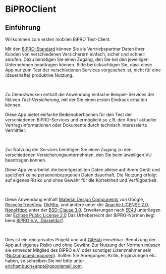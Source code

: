 # BiPROClient
## Einführung
Willkommen zum ersten mobilen BiPRO Test-Client. <p>Mit den <a href="https://www.bipro.net">BiPRO-Standard</a> können Sie als Vertriebspartner Daten ihrer Kunden von verschiedenen Versicherern einfach, sicher und schnell abrufen. Dazu benötigen Sie einen Zugang, den Sie bei den jeweiligen Unternehmen beantragen können. Bitte berücksichtigen Sie, dass diese App nur zum Test
    der verschiedenen Services vorgesehen ist, nicht für eine (dauerhafte) produktive Nutzung.</p><br/><p>Zu Demozwecken enthält die Anwendung einfache Beispiel-Services der fiktiven <i>Test-Versicherung</i>, mit der Sie einen ersten Eindruck erhalten können.</p>
Diese App bietet einfache Bedienoberflächen für den Test der verschiedenen BiPRO-Services und ermöglicht so z.B. den Abruf aktueller Vertragsinformationen oder Dokumente durch technisch interessierte Vermittler.</p><br/><p>Zur Nutzung der Services benötigen Sie einen Zugang zu den verschiedenen Versicherungsunternehmen, den Sie beim jeweiligen VU beantragen können.</p><p>Diese App verarbeitet die bereitgestellten Daten alleine auf ihrem Gerät und speichert keine personenbezogenen Daten dauerhaft. Die Nutzung erfolgt auf eigenes Risiko und ohne Gewähr für die Korrektheit und Verfügbarkeit.</p><br/><p>Diese Anwendung enthält <a href="https://material.io">Material Design Components</a> von Google,
<a href="https://github.com/TellH/RecyclerTreeView">RecyclerTreeView</a>, <a href="https://square.github.io/okhttp/">OkHttp</a>, und andere unter der <a href="https://www.apache.org/licenses/LICENSE-2.0">Apache LICENSE 2.0</a>, <a href="https://github.com/NanoHttpd/nanohttpd">NanoHttpd</a> unter der <a href="https://github.com/NanoHttpd/nanohttpd/blob/master/LICENSE.md">BSD-Clause 3.0</a>. Erweiterungen nach <a href="https://projects.eclipse.org/projects/ee4j">EE4J</a> unterliegen der <a href="http://www.eclipse.org/legal/epl-2.0">Eclipse Public License 2.0</a>  Das Urheberrecht der BiPRO-Normen liegt beim <a href="https://www.bipro.net">BiPRO e.V., Düsseldorf</a>.</p>
<p><br/></p><p>Dies ist ein rein privates Projekt und auf <a href="https://github.com/ehambuch/BiPROClient">GitHub</a> einsehbar. Benutzung der App auf eigenes Risiko und ohne Gewähr. Zur Nutzung der Normen müssen sie entweder Mitglied des BiPRO e.V. oder sonstiger Lizenznehmer sein (<a href="https://bipro.net/services/mitgliedschaft/">Nutzungsbedingungen</a>). Sollten Sie Anregungen, Kritik, Ergänzungen etc. haben, so schreiben Sie mir bitte unter <a href="mailto:erichambuch+apps@googlemail.com">erichambuch+apps@googlemail.com</a>.</p>
